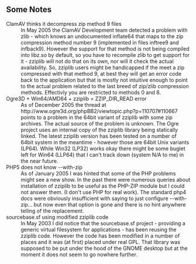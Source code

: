 ## Some Notes 

<dl>
<dt> ClamAV thinks it decompress zip method 9 files </dt>
<dd>
   In May 2005 the ClamAV Development team detected a problem
   with zlib - which knows an undocumented inflate64 that maps
   to the zip compression method number 9 (implemented in files
   inftree9 and infback9). However the support for that method 
   is not being compiled into libz.so by default, so you have
   to recompile zlib to get support for it - zziplib will not do
   that on its own, nor will it check the actual availability.
   So, zziplib users might be handicapped if the meet a zip
   compressed with that method 9, at best they will get an
   error code back to the application but that is mostly not
   intuitive enough to point to the actual problem related to
   the last breed of zip/zlib compression methods. Effectivly
   you are restricted to methods 0 and 8.
</dd>
<dt> Ogre3D + Win64/AMD64 + zziplib = ZZIP_DIR_READ error </dt>
<dd>
   As of December 2005 the thread at
   http://www.ogre3d.org/phpBB2/viewtopic.php?p=110707#110667
   points to a problem in the 64bit variant of zziplib with
   some zip archives. The actual source of the problem is
   unknown. The Ogre project uses an internal copy of the
   zziplib library being statically linked. The latest
   zziplib version has been tested on a number of 64bit
   system in the meantime - however those are 64bit Unix
   variants (LP64). While Win32 (LP32) works okay there
   might be some buglet left for Win64 (LLP64) that I can't
   track down (system N/A to me) in the near future.
</dd>
<dt> PHP5 does not know --with-zip </dt>
<dd>
   As of January 2005 I was hinted that some of the PHP
   problems might see a new show. In the past there were
   numerous queries about installation of zziplib to be
   useful as the PHP-ZIP module but I could not answer them.
   (I don't use PHP for real work). The standard php4
   docs were obviously insufficient with saying to just
   configure --with-zip... but now even that option is
   gone and there is no hint anywhere telling of the
   replacement.
</dd>
<dt> sourcebase.sf using modified zziplib code </dt>
<dd>
   In May 2003 I did notice that the sourcebase.sf
   project - providing a generic virtual filesystem 
   for applications - has been reusing the zziplib
   code. However the code has been modified in a
   number of places and it was (at first) placed
   under real GPL. That library was supposed to be
   put under the hood of the GNOME desktop but at
   the moment it does not seem to go nowhere further.
</dd>
</dl>
